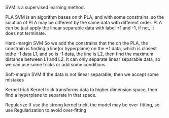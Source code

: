 SVM is a supervised learning method.

PLA
SVM is an algorithm bases on th PLA, and with some constrains, so the solution of PLA may be different by the same data with different order. PLA can be just apply the linear separable data with label +1 and -1, if not, it does not terminate.

Hard-margin SVM
So we add the constrains that the on the PLA, the constrain is finding a line(or hyperplane) on the +1 data, which is closest tothe -1 data L1, and so is -1 data, the line is L2, then find the maximum distance between L1 and L2. It can only separate linear separable data, so we can use some tricks or add some conditions.

Soft-margin SVM
If the data is not linear separable, then we accept some mistakes

Kernel trick
Kernel trick transforms data to higher dimension space, then find a hyperplane to separate in that space.

Regularize
If use the strong kernel trick, the model may be over-fitting, so use Regularization to avoid over-fitting
